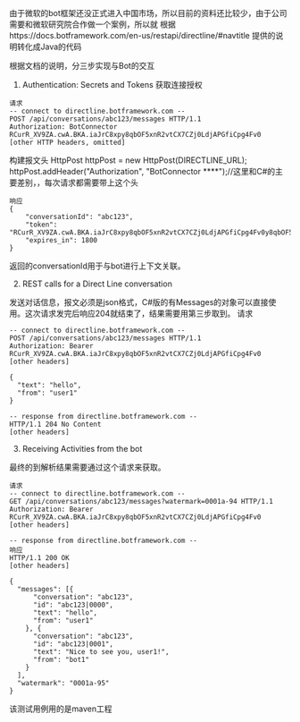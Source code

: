 
由于微软的bot框架还没正式进入中国市场，所以目前的资料还比较少，由于公司需要和微软研究院合作做一个案例，所以就
根据https://docs.botframework.com/en-us/restapi/directline/#navtitle
提供的说明转化成Java的代码

根据文档的说明，分三步实现与Bot的交互

1. Authentication: Secrets and Tokens
获取连接授权


```
请求
-- connect to directline.botframework.com --
POST /api/conversations/abc123/messages HTTP/1.1
Authorization: BotConnector RCurR_XV9ZA.cwA.BKA.iaJrC8xpy8qbOF5xnR2vtCX7CZj0LdjAPGfiCpg4Fv0
[other HTTP headers, omitted]
```
构建报文头
HttpPost httpPost = new HttpPost(DIRECTLINE_URL);
httpPost.addHeader("Authorization", "BotConnector ****");//这里和C#的主要差别，，每次请求都需要带上这个头

```
响应
{
    "conversationId": "abc123",
    "token": "RCurR_XV9ZA.cwA.BKA.iaJrC8xpy8qbOF5xnR2vtCX7CZj0LdjAPGfiCpg4Fv0y8qbOF5xPGfiCpg4Fv0y8qqbOF5x8qbOF5xn",
    "expires_in": 1800
}
```
返回的conversationId用于与bot进行上下文关联。



2. REST calls for a Direct Line conversation

发送对话信息，报文必须是json格式，C#版的有Messages的对象可以直接使用。这次请求发完后响应204就结束了，结果需要用第三步取到。
请求

```
-- connect to directline.botframework.com --
POST /api/conversations/abc123/messages HTTP/1.1
Authorization: Bearer RCurR_XV9ZA.cwA.BKA.iaJrC8xpy8qbOF5xnR2vtCX7CZj0LdjAPGfiCpg4Fv0
[other headers]

{
  "text": "hello",
  "from": "user1"
}

-- response from directline.botframework.com --
HTTP/1.1 204 No Content
[other headers]
```


3. Receiving Activities from the bot

最终的到解析结果需要通过这个请求来获取。

```
请求
-- connect to directline.botframework.com --
GET /api/conversations/abc123/messages?watermark=0001a-94 HTTP/1.1
Authorization: Bearer RCurR_XV9ZA.cwA.BKA.iaJrC8xpy8qbOF5xnR2vtCX7CZj0LdjAPGfiCpg4Fv0
[other headers]

-- response from directline.botframework.com --
响应
HTTP/1.1 200 OK
[other headers]

{
  "messages": [{
      "conversation": "abc123",
      "id": "abc123|0000",
      "text": "hello",
      "from": "user1"
    }, {
      "conversation": "abc123",
      "id": "abc123|0001",
      "text": "Nice to see you, user1!",
      "from": "bot1"
    }
  ],
  "watermark": "0001a-95"
}
```

该测试用例用的是maven工程





